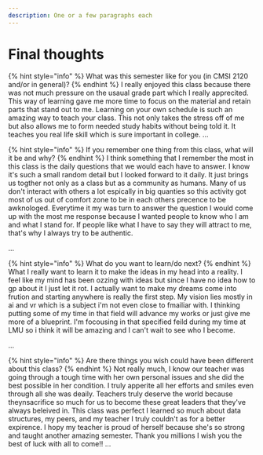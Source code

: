```yaml
---
description: One or a few paragraphs each
---
```


# Final thoughts

{% hint style="info" %}
What was this semester like for you (in CMSI 2120 and/or in general)?
{% endhint %}
I really enjoyed this class because there was not much pressure on the usaual grade part which I really apprecited. This way of learning gave me more time to focus on the material and retain parts that stand out to me. Learning on your own schedule is such an amazing way to teach your class. This not only takes the stress off of me but also allows me to form needed study habits without being told it. It teaches you real life skill which is sure important in college. 
...

{% hint style="info" %}
If you remember one thing from this class, what will it be and why?
{% endhint %}
I think something that I remember the most in this class is the daily questions that we would each have to answer. I know it's such a small random detail but I looked forward to it daily. It just brings us togther not only as a class but as a community as humans. Many of us don't interact with others a lot espically in big quanties so this activity got most of us out of comfort zone to be in each others precence to be awknologed. Everytime it my was turn to answer the question I would come up with the most me response because I wanted people to know who I am and what I stand for. If people like what I have to say they will attract to me, that's why I always try to be authentic. 

...

{% hint style="info" %}
What do you want to learn/do next?
{% endhint %}
What I really want to learn it to make the ideas in my head into a reality. I feel like my mind has been ozzing with ideas but since I have no idea how to gp about it I just let it rot. I actually want to make my dreams come into frution and starting anywhere is really the first step. My vision lies mostly in ai and vr which is a subject i'm not even close to fmailiar with. I thinking putting some of my time in that field will advance my works or just give me more of a blueprint. I'm focousing in that specified feild during my time at LMU so i think it will be amazing and I can't wait to see who I become. 

...

{% hint style="info" %}
Are there things you wish could have been different about this class?
{% endhint %}
Not really much, I know our teacher was going through a tough time with her own personal issues and she did the best possible in her condition. I truly apperite all her efforts and smiles even through all she was deaily. Teachers truly deserve the world because theynsacrifice so much for us to become these great leaders that they've always beleived in. This class was perfect I learned so much about data structures, my peers, and my teacher I truly couldn't as for a better expirence. I hopy my teacher is proud of herself because she's so strong and taught another amazing semester. Thank you millions I wish you the best of luck with all to come!!
...

